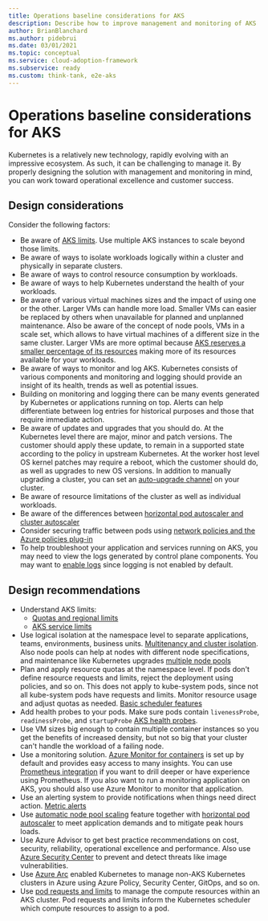```yaml
---
title: Operations baseline considerations for AKS
description: Describe how to improve management and monitoring of AKS
author: BrianBlanchard
ms.author: pidebrui
ms.date: 03/01/2021
ms.topic: conceptual
ms.service: cloud-adoption-framework
ms.subservice: ready
ms.custom: think-tank, e2e-aks
---
```


# Operations baseline considerations for AKS

Kubernetes is a relatively new technology, rapidly evolving with an impressive ecosystem. As such, it can be challenging to manage it. By properly designing the solution with management and monitoring in mind, you can work toward operational excellence and customer success.

## Design considerations

Consider the following factors:

- Be aware of [AKS limits](/azure/aks/quotas-skus-regions). Use multiple AKS instances to scale beyond those limits.
- Be aware of ways to isolate workloads logically within a cluster and physically in separate clusters.
- Be aware of ways to control resource consumption by workloads.
- Be aware of ways to help Kubernetes understand the health of your workloads.
- Be aware of various virtual machines sizes and the impact of using one or the other. Larger VMs can handle more load. Smaller VMs can easier be replaced by others when unavailable for planned and unplanned maintenance. Also be aware of the concept of node pools, VMs in a scale set, which allows to have virtual machines of a different size in the same cluster. Larger VMs are more optimal because [AKS reserves a smaller percentage of its resources](/azure/aks/concepts-clusters-workloads#resource-reservations) making more of its resources available for your workloads.
- Be aware of ways to monitor and log AKS. Kubernetes consists of various components and monitoring and logging should provide an insight of its health, trends as well as potential issues.
- Building on monitoring and logging there can be many events generated by Kubernetes or applications running on top. Alerts can help differentiate between log entries for historical purposes and those that require immediate action.
- Be aware of updates and upgrades that you should do. At the Kubernetes level there are major, minor and patch versions. The customer should apply these update, to remain in a supported state according to the policy in upstream Kubernetes. At the worker host level OS kernel patches may require a reboot, which the customer should do, as well as upgrades to new OS versions. In addition to manually upgrading a cluster, you can set an [auto-upgrade channel](/azure/aks/upgrade-cluster#set-auto-upgrade-channel) on your cluster.
- Be aware of resource limitations of the cluster as well as individual workloads.
- Be aware of the differences between [horizontal pod autoscaler and cluster autoscaler](/azure/aks/concepts-scale)
- Consider securing traffic between pods using [network policies and the Azure policies plug-in](/azure/aks/use-network-policies)
- To help troubleshoot your application and services running on AKS, you may need to view the logs generated by control plane components. You may want to [enable logs](/azure/aks/view-control-plane-logs) since logging is not enabled by default.

## Design recommendations

- Understand AKS limits:
  - [Quotas and regional limits](/azure/aks/quotas-skus-regions)
  - [AKS service limits](/azure/azure-resource-manager/management/azure-subscription-service-limits#azure-kubernetes-service-limits)
- Use logical isolation at the namespace level to separate applications, teams, environments, business units. [Multitenancy and cluster isolation](/azure/aks/operator-best-practices-cluster-isolation). Also node pools can help at nodes with different node specifications, and maintenance like Kubernetes upgrades [multiple node pools](/azure/aks/use-multiple-node-pools)
- Plan and apply resource quotas at the namespace level. If pods don't define resource requests and limits, reject the deployment using policies, and so on. This does not apply to kube-system pods, since not all kube-system pods have requests and limits. Monitor resource usage and adjust quotas as needed. [Basic scheduler features](/azure/aks/operator-best-practices-scheduler)
- Add health probes to your pods. Make sure pods contain `livenessProbe`, `readinessProbe`, and `startupProbe` [AKS health probes](/azure/application-gateway/ingress-controller-add-health-probes).
- Use VM sizes big enough to contain multiple container instances so you get the benefits of increased density, but not so big that your cluster can't handle the workload of a failing node.
- Use a monitoring solution. [Azure Monitor for containers](/azure/azure-monitor/containers/container-insights-overview) is set up by default and provides easy access to many insights. You can use [Prometheus integration](/azure/azure-monitor/containers/container-insights-prometheus-integration) if you want to drill deeper or have experience using Prometheus. If you also want to run a monitoring application on AKS, you should also use Azure Monitor to monitor that application.
- Use an alerting system to provide notifications when things need direct action. [Metric alerts](/azure/azure-monitor/containers/container-insights-metric-alerts)
- Use [automatic node pool scaling](/azure/aks/cluster-autoscaler) feature together with [horizontal pod autoscaler](/azure/aks/concepts-scale#horizontal-pod-autoscaler) to meet application demands and to mitigate peak hours loads.
- Use Azure Advisor to get best practice recommendations on cost, security, reliability, operational excellence and performance. Also use [Azure Security Center](/azure/security-center/defender-for-kubernetes-introduction) to prevent and detect threats like image vulnerabilities.
- Use [Azure Arc](/azure/azure-arc/kubernetes/overview) enabled Kubernetes to manage non-AKS Kubernetes clusters in Azure using Azure Policy, Security Center, GitOps, and so on.
- Use [pod requests and limits](/azure/aks/developer-best-practices-resource-management#define-pod-resource-requests-and-limits) to manage the compute resources within an AKS cluster. Pod requests and limits inform the Kubernetes scheduler which compute resources to assign to a pod.
